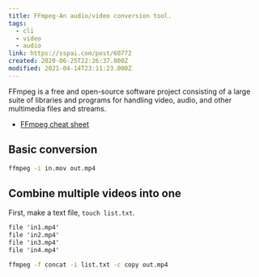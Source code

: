```yaml
---
title: FFmpeg-An audio/video conversion tool.
tags:
  - cli
  - video
  - audio
link: https://sspai.com/post/60772
created: 2020-06-25T22:26:37.000Z
modified: 2021-04-14T23:11:23.000Z
---
```


FFmpeg is a free and open-source software project consisting of a large suite of libraries and programs for handling video, audio, and other multimedia files and streams.

- [FFmpeg cheat sheet](https://gist.github.com/steven2358/ba153c642fe2bb1e47485962df07c730)

## Basic conversion

```sh
ffmpeg -i in.mov out.mp4
```

## Combine multiple videos into one

First, make a text file, `touch list.txt`.

```txt
file 'in1.mp4'
file 'in2.mp4'
file 'in3.mp4'
file 'in4.mp4'
```

```sh
ffmpeg -f concat -i list.txt -c copy out.mp4
```
